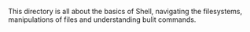 This directory is all about the basics of Shell, navigating the filesystems, manipulations of files and understanding bulit commands.
